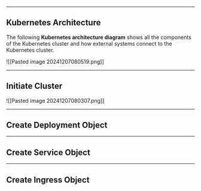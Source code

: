 ___

## Kubernetes Architecture
The following **Kubernetes architecture diagram** shows all the components of the Kubernetes cluster and how external systems connect to the Kubernetes cluster.

![[Pasted image 20241207080519.png]]

---
## Initiate Cluster
![[Pasted image 20241207080307.png]]

---
## Create Deployment Object

---
## Create Service Object
---

## Create Ingress Object